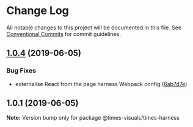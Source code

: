 # Change Log

All notable changes to this project will be documented in this file.
See [Conventional Commits](https://conventionalcommits.org) for commit guidelines.

## [1.0.4](https://github.com/times/times-visuals/compare/@times-visuals/times-harness@1.0.3...@times-visuals/times-harness@1.0.4) (2019-06-05)


### Bug Fixes

* externalise React from the page harness Webpack config ([6ab7d7e](https://github.com/times/times-visuals/commit/6ab7d7e))





## 1.0.1 (2019-06-05)

**Note:** Version bump only for package @times-visuals/times-harness
